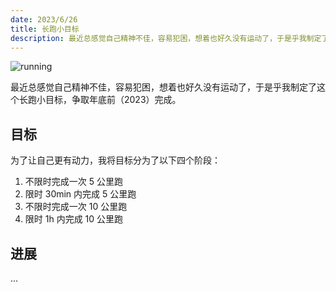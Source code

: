 ```yaml
---
date: 2023/6/26
title: 长跑小目标
description: 最近总感觉自己精神不佳，容易犯困，想着也好久没有运动了，于是乎我制定了这个长跑小目标，争取年底前(2023)完成。
---
```


![running](https://s1.imagehub.cc/images/2023/09/24/running.jpeg)

最近总感觉自己精神不佳，容易犯困，想着也好久没有运动了，于是乎我制定了这个长跑小目标，争取年底前（2023）完成。

## 目标

为了让自己更有动力，我将目标分为了以下四个阶段：

1. 不限时完成一次 5 公里跑
2. 限时 30min 内完成 5 公里跑
3. 不限时完成一次 10 公里跑
4. 限时 1h 内完成 10 公里跑

## 进展

...
